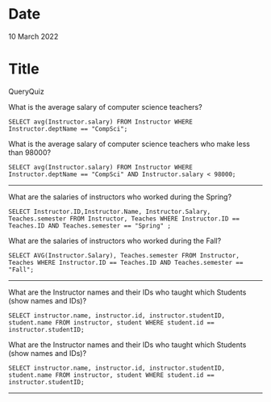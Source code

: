 # Date
10 March 2022

# Title
QueryQuiz

What is the average salary of computer science teachers?

```
SELECT avg(Instructor.salary) FROM Instructor WHERE Instructor.deptName == "CompSci";
```

What is the average salary of computer science teachers who make less than 98000?

```
SELECT avg(Instructor.salary) FROM Instructor WHERE Instructor.deptName == "CompSci" AND Instructor.salary < 98000;
```


---



What are the salaries of instructors who worked during the Spring?

```
SELECT Instructor.ID,Instructor.Name, Instructor.Salary, Teaches.semester FROM Instructor, Teaches WHERE Instructor.ID == Teaches.ID AND Teaches.semester == "Spring" ;
```


What are the salaries of instructors who worked during the Fall?


```
SELECT AVG(Instructor.Salary), Teaches.semester FROM Instructor, Teaches WHERE Instructor.ID == Teaches.ID AND Teaches.semester == "Fall";
```

---

What are the Instructor names and their IDs who taught which Students (show names and IDs)?

```
SELECT instructor.name, instructor.id, instructor.studentID, student.name FROM instructor, student WHERE student.id == instructor.studentID;
```

What are the Instructor names and their IDs who taught which Students (show names and IDs)?

```
SELECT instructor.name, instructor.id, instructor.studentID, student.name FROM instructor, student WHERE student.id == instructor.studentID;
```
---
